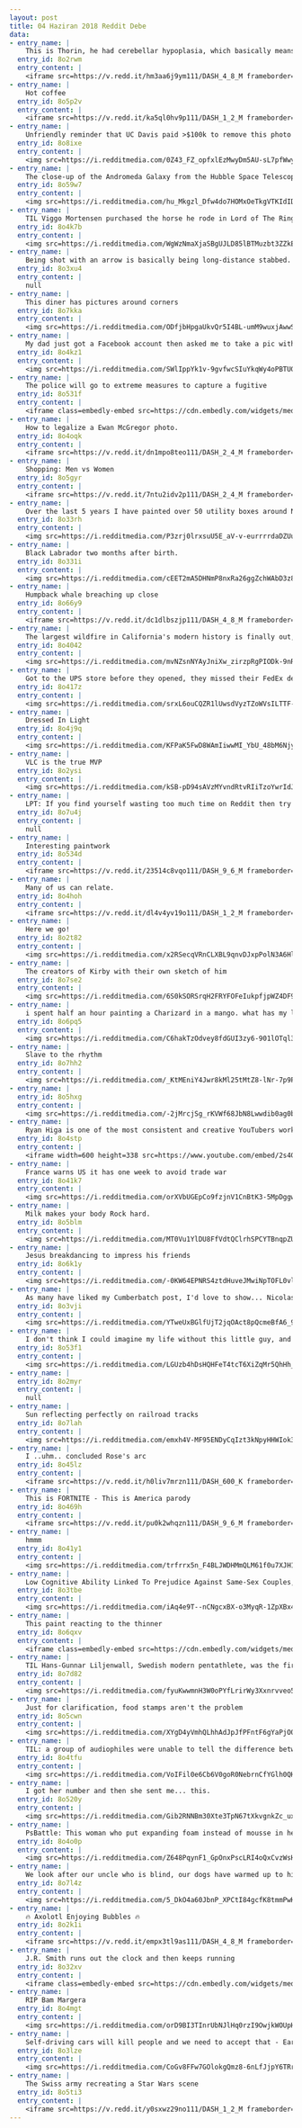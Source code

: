 ```yaml
---
layout: post
title: 04 Haziran 2018 Reddit Debe
data:
- entry_name: |
    This is Thorin, he had cerebellar hypoplasia, which basically means his balance is way off. He lives a totally happy life, he just falls over a lot.
  entry_id: 8o2rwm
  entry_content: |
    <iframe src=https://v.redd.it/hm3aa6j9ym111/DASH_4_8_M frameborder=0></iframe>
- entry_name: |
    Hot coffee
  entry_id: 8o5p2v
  entry_content: |
    <iframe src=https://v.redd.it/ka5ql0hv9p111/DASH_1_2_M frameborder=0></iframe>
- entry_name: |
    Unfriendly reminder that UC Davis paid >$100k to remove this photo from the internet. Let’s not forget the pepper spray incident.
  entry_id: 8o8ixe
  entry_content: |
    <img src=https://i.redditmedia.com/0Z43_FZ_opfxlEzMwyDm5AU-sL7pfWwyTnRmroo_mxY.jpg?s=b0b82aaf4eb585aa698754cd27d8fa0d frameborder=0>
- entry_name: |
    The close-up of the Andromeda Galaxy from the Hubble Space Telescope shows how many stars there really are.
  entry_id: 8o59w7
  entry_content: |
    <img src=https://i.redditmedia.com/hu_Mkgzl_Dfw4do7HOMxOeTkgVTKIdID5Wnkf7G-Bas.jpg?s=5b402088a12d4eeeaa63ec33000ebaca frameborder=0>
- entry_name: |
    TIL Viggo Mortensen purchased the horse he rode in Lord of The Rings. The horse had a hard time adjusting to the lights and sounds on set and it took a while for them to get in sync. We got through it together and became friends. I wanted to stay in touch with him, said Viggo.
  entry_id: 8o4k7b
  entry_content: |
    <img src=https://i.redditmedia.com/WgWzNmaXjaSBgUJLD85lBTMuzbt3ZZkE5XGuyCjm9eI.jpg?s=790603124904128a01a25940a771b70a frameborder=0>
- entry_name: |
    Being shot with an arrow is basically being long-distance stabbed.
  entry_id: 8o3xu4
  entry_content: |
    null
- entry_name: |
    This diner has pictures around corners
  entry_id: 8o7kka
  entry_content: |
    <img src=https://i.redditmedia.com/ODfjbHpgaUkvQr5I4BL-umM9wuxjAwwS4psybILnMRg.jpg?s=f9762cdcc0adc901d12cad70594bea74 frameborder=0>
- entry_name: |
    My dad just got a Facebook account then asked me to take a pic with his Granddog for his profile
  entry_id: 8o4kz1
  entry_content: |
    <img src=https://i.redditmedia.com/SWlIppYk1v-9gvfwcSIuYkqWy4oPBTUGOQtl8NihQOU.jpg?s=be67c5e314605370c1adce12e83e9faf frameborder=0>
- entry_name: |
    The police will go to extreme measures to capture a fugitive
  entry_id: 8o531f
  entry_content: |
    <iframe class=embedly-embed src=https://cdn.embedly.com/widgets/media.html?src=https%3A%2F%2Fgfycat.com%2Fifr%2FTemptingExcellentIchthyosaurs&url=https%3A%2F%2Fgfycat.com%2FTemptingExcellentIchthyosaurs%3Frepost&image=https%3A%2F%2Fthumbs.gfycat.com%2FTemptingExcellentIchthyosaurs-size_restricted.gif&key=522baf40bd3911e08d854040d3dc5c07&type=text%2Fhtml&schema=gfycat width=600 height=337 scrolling=no frameborder=0 allowfullscreen></iframe>
- entry_name: |
    How to legalize a Ewan McGregor photo.
  entry_id: 8o4oqk
  entry_content: |
    <iframe src=https://v.redd.it/dn1mpo8teo111/DASH_2_4_M frameborder=0></iframe>
- entry_name: |
    Shopping: Men vs Women
  entry_id: 8o5gyr
  entry_content: |
    <iframe src=https://v.redd.it/7ntu2idv2p111/DASH_2_4_M frameborder=0></iframe>
- entry_name: |
    Over the last 5 years I have painted over 50 utility boxes around New Zealand - this is my newest one, in a ski resort town (Taupō)
  entry_id: 8o33rh
  entry_content: |
    <img src=https://i.redditmedia.com/P3zrj0lrxsuU5E_aV-v-eurrrrdaDZUuzQtm-vpC6SI.jpg?s=f14cc3956bd4a325c89acb89359f63c2 frameborder=0>
- entry_name: |
    Black Labrador two months after birth.
  entry_id: 8o331i
  entry_content: |
    <img src=https://i.redditmedia.com/cEET2mA5DHNmP8nxRa26ggZchWAbD3z8BikFanbb9cQ.jpg?s=6c5de9bc0643f0a57fdfa1fa2be075b2 frameborder=0>
- entry_name: |
    Humpback whale breaching up close
  entry_id: 8o66y9
  entry_content: |
    <iframe src=https://v.redd.it/dc1dlbszjp111/DASH_4_8_M frameborder=0></iframe>
- entry_name: |
    The largest wildfire in California's modern history is finally out, more than 6 months after it started
  entry_id: 8o4042
  entry_content: |
    <img src=https://i.redditmedia.com/mvNZsnNYAyJniXw_zirzpRgPIODk-9nRntYO8lZaiSY.jpg?s=75db94e6f2be97fc75368b76b88df5c3 frameborder=0>
- entry_name: |
    Got to the UPS store before they opened, they missed their FedEx delivery.
  entry_id: 8o417z
  entry_content: |
    <img src=https://i.redditmedia.com/srxL6ouCQZR1lUwsdVyzTZoWVsILTTF-DEyvumLZYk8.jpg?s=6a8807fe647e8f339cc56b13773381e5 frameborder=0>
- entry_name: |
    Dressed In Light
  entry_id: 8o4j9q
  entry_content: |
    <img src=https://i.redditmedia.com/KFPaK5FwD8WAmIiwwMI_YbU_48bM6NjysK1inErDNMQ.jpg?s=a2e5d37be96c413ea01932b215acd2fc frameborder=0>
- entry_name: |
    VLC is the true MVP
  entry_id: 8o2ysi
  entry_content: |
    <img src=https://i.redditmedia.com/kSB-pD94sAVzMYvndRtvRIiTzoYwrIdJSfcBGwVNsCI.jpg?s=9bcd646120d6cbfacf2d245889eb6d82 frameborder=0>
- entry_name: |
    LPT: If you find yourself wasting too much time on Reddit then try this. As soon as you're on Reddit, directly scroll down to the post number that you think you should stop at, then leisurely browse upward from that post. You're less likely to continue when there's nowhere left to go after post 1.
  entry_id: 8o7u4j
  entry_content: |
    null
- entry_name: |
    Interesting paintwork
  entry_id: 8o534d
  entry_content: |
    <iframe src=https://v.redd.it/23514c8vqo111/DASH_9_6_M frameborder=0></iframe>
- entry_name: |
    Many of us can relate.
  entry_id: 8o4hoh
  entry_content: |
    <iframe src=https://v.redd.it/dl4v4yv19o111/DASH_1_2_M frameborder=0></iframe>
- entry_name: |
    Here we go!
  entry_id: 8o2t82
  entry_content: |
    <img src=https://i.redditmedia.com/x2RSecqVRnCLXBL9qnvDJxpPolN3A6Hl2Yd5slIRchk.jpg?s=87fea14a5843c8cd20bbcf44ef1eacc9 frameborder=0>
- entry_name: |
    The creators of Kirby with their own sketch of him
  entry_id: 8o7se2
  entry_content: |
    <img src=https://i.redditmedia.com/6S0kSORSrqH2FRYFOFeIukpfjpWZ4DF9EMEF4Vn-cGE.jpg?s=ad82b2222ff8db7c586e0d9e4c81f122 frameborder=0>
- entry_name: |
    i spent half an hour painting a Charizard in a mango. what has my life come to
  entry_id: 8o6pq5
  entry_content: |
    <img src=https://i.redditmedia.com/C6hakTzOdvey8fdGUI3zy6-901lOTql3BGHaaZIhE7I.png?s=47b84dda9d61a412fc012d19313a8bf8 frameborder=0>
- entry_name: |
    Slave to the rhythm
  entry_id: 8o7hh2
  entry_content: |
    <img src=https://i.redditmedia.com/_KtMEniY4Jwr8kMl25tMtZ8-lNr-7p9P4PZ-_-GDt1c.jpg?s=0f10730bbe1cc10e9e69a4142908700c frameborder=0>
- entry_name: |
  entry_id: 8o5hxg
  entry_content: |
    <img src=https://i.redditmedia.com/-2jMrcjSg_rKVWf68JbN8Lwwdib0ag0bgjGx1bJmcRw.jpg?s=7f3a0d732fbca600f4eaa4053c0d435f frameborder=0>
- entry_name: |
    Ryan Higa is one of the most consistent and creative YouTubers working today, and he just spent 6 days taking 4000 photos of himself dancing in stop motion.
  entry_id: 8o4stp
  entry_content: |
    <iframe width=600 height=338 src=https://www.youtube.com/embed/2s4GMLkTNv0?feature=oembed&enablejsapi=1 frameborder=0 allow=autoplay; encrypted-media allowfullscreen></iframe>
- entry_name: |
    France warns US it has one week to avoid trade war
  entry_id: 8o41k7
  entry_content: |
    <img src=https://i.redditmedia.com/orXVbUGEpCo9fzjnV1CnBtK3-5MpDggwM2g6Z9NZPMc.jpg?s=215e656ca08af4cb13cb8d075ae710af frameborder=0>
- entry_name: |
    Milk makes your body Rock hard.
  entry_id: 8o5blm
  entry_content: |
    <img src=https://i.redditmedia.com/MT0Vu1YlDU8FfVdtQClrhSPCYTBnqpZUb2iUz0MEyi8.gif?fm=jpg&s=b8fd12153fda8963c4255512fe8f0f77 frameborder=0>
- entry_name: |
    Jesus breakdancing to impress his friends
  entry_id: 8o6k1y
  entry_content: |
    <img src=https://i.redditmedia.com/-0KW64EPNRS4ztdHuveJMwiNpTOFL0vlZWhGKgKg2Tw.jpg?s=e246d02c1415a38b1ad1471baa50ff51 frameborder=0>
- entry_name: |
    As many have liked my Cumberbatch post, I'd love to show... Nicolas Cage!
  entry_id: 8o3vji
  entry_content: |
    <img src=https://i.redditmedia.com/YTweUxBGlfUjT2jqOAct8pQcmeBfA6_9782YZ4Q4wLY.jpg?s=39501b2f55d41083ff2fd912a90f77ef frameborder=0>
- entry_name: |
    I don't think I could imagine my life without this little guy, and the way he looks at me when I don't even have food.
  entry_id: 8o53f1
  entry_content: |
    <img src=https://i.redditmedia.com/LGUzb4hDsHQHFeT4tcT6XiZqMr5QhHh_rzDdQWe20-E.jpg?s=137e10b63c890bf4dea0d49d3088017e frameborder=0>
- entry_name: |
  entry_id: 8o2myr
  entry_content: |
    null
- entry_name: |
    Sun reflecting perfectly on railroad tracks
  entry_id: 8o7lah
  entry_content: |
    <img src=https://i.redditmedia.com/emxh4V-MF95ENDyCqIzt3kNpyHHWIok3_gQR8RNHyYs.jpg?s=f3527bbfe63b7bfac731611fe050e5b7 frameborder=0>
- entry_name: |
    I ..uhm.. concluded Rose's arc
  entry_id: 8o45lz
  entry_content: |
    <iframe src=https://v.redd.it/h0liv7mrzn111/DASH_600_K frameborder=0></iframe>
- entry_name: |
    This is FORTNITE - This is America parody
  entry_id: 8o469h
  entry_content: |
    <iframe src=https://v.redd.it/pu0k2whqzn111/DASH_9_6_M frameborder=0></iframe>
- entry_name: |
    hmmm
  entry_id: 8o41y1
  entry_content: |
    <img src=https://i.redditmedia.com/trfrrx5n_F4BLJWDHMmQLM61f0u7XJH17_As-7SFVu0.jpg?s=025116be3e10dd82e3c82d1f8cae53b8 frameborder=0>
- entry_name: |
    Low Cognitive Ability Linked To Prejudice Against Same-Sex Couples, Australian Study Shows
  entry_id: 8o3tbe
  entry_content: |
    <img src=https://i.redditmedia.com/iAq4e9T--nCNgcxBX-o3MyqR-1ZpXBx4NsJd2F7D2xY.jpg?s=6bbe47833405be25a9f9736dd15bce6a frameborder=0>
- entry_name: |
    This paint reacting to the thinner
  entry_id: 8o6qxv
  entry_content: |
    <iframe class=embedly-embed src=https://cdn.embedly.com/widgets/media.html?src=https%3A%2F%2Fgfycat.com%2Fifr%2FLargeCluelessBrahmanbull&url=https%3A%2F%2Fgfycat.com%2FLargeCluelessBrahmanbull&image=https%3A%2F%2Fthumbs.gfycat.com%2FLargeCluelessBrahmanbull-size_restricted.gif&key=522baf40bd3911e08d854040d3dc5c07&type=text%2Fhtml&schema=gfycat width=600 height=1067 scrolling=no frameborder=0 allowfullscreen></iframe>
- entry_name: |
    TIL Hans-Gunnar Liljenwall, Swedish modern pentathlete, was the first athlete to ever be disqualified for doping in the Olympics. He drank 'two beers' to calm his nerves before pistol shooting, giving him an unfair advantage.
  entry_id: 8o7d82
  entry_content: |
    <img src=https://i.redditmedia.com/fyuKwwmnH3W0oPYfLrirWy3Xxnrvveo51XiLbKqWEbA.jpg?s=a559dbe3a9411f827b102b902a3825b3 frameborder=0>
- entry_name: |
    Just for clarification, food stamps aren't the problem
  entry_id: 8o5cwn
  entry_content: |
    <img src=https://i.redditmedia.com/XYgD4yVmhQLhhAdJpJfPFntF6gYaPjO0TMTRBuuYOW4.jpg?s=d0928554d57cf9d87d1b715eeffb83fc frameborder=0>
- entry_name: |
    TIL: a group of audiophiles were unable to tell the difference between music transmitted over monster cables vs a coat hanger.
  entry_id: 8o4tfu
  entry_content: |
    <img src=https://i.redditmedia.com/VoIFil0e6Cb6V0goR0NebrnCfYGlh0QHy_CLXOA80NA.jpg?s=dfa1c9f76bf4cc3944d43501a60f572f frameborder=0>
- entry_name: |
    I got her number and then she sent me... this.
  entry_id: 8o520y
  entry_content: |
    <img src=https://i.redditmedia.com/Gib2RNNBm30Xte3TpN67tXkvgnkZc_uxik-i7HRZFBg.jpg?s=5da9cd670ce6a2c42310ddb4b8b40778 frameborder=0>
- entry_name: |
    PsBattle: This woman who put expanding foam instead of mousse in her hair
  entry_id: 8o4o0p
  entry_content: |
    <img src=https://i.redditmedia.com/Z648PqynF1_GpOnxPscLRI4oQxCvzWsHb86Mj3j69aM.jpg?s=569c99f7a1803a60c840b1c6a095513c frameborder=0>
- entry_name: |
    We look after our uncle who is blind, our dogs have warmed up to him very well, lil Oscar puts the ball in the exact same space every single time so my uncle can pick it up
  entry_id: 8o7l4z
  entry_content: |
    <img src=https://i.redditmedia.com/5_DkO4a60JbnP_XPCtI84gcfK8tmmPwH5XKDe8jYM3A.gif?fm=jpg&s=1e46a28eed23dc22f403d7e3ccc5c458 frameborder=0>
- entry_name: |
    🔥 Axolotl Enjoying Bubbles 🔥
  entry_id: 8o2k1i
  entry_content: |
    <iframe src=https://v.redd.it/empx3tl9as111/DASH_4_8_M frameborder=0></iframe>
- entry_name: |
    J.R. Smith runs out the clock and then keeps running
  entry_id: 8o32xv
  entry_content: |
    <iframe class=embedly-embed src=https://cdn.embedly.com/widgets/media.html?src=https%3A%2F%2Fstreamable.com%2Fo%2F39w2h&url=https%3A%2F%2Fstreamable.com%2F39w2h&image=https%3A%2F%2Fcdn-b-east.streamable.com%2Fimage%2F39w2h_1.jpg%3Ftoken%3DWJwAFCWLqxE6zJqUXaz3Ag%26expires%3D1527976024&key=522baf40bd3911e08d854040d3dc5c07&type=text%2Fhtml&schema=streamable width=600 height=338 scrolling=no frameborder=0 allowfullscreen></iframe>
- entry_name: |
    RIP Bam Margera
  entry_id: 8o4mgt
  entry_content: |
    <img src=https://i.redditmedia.com/orD9BI3TInrUbNJlHq0rzI9OwjkWOUpHjg_hq4pJGnE.jpg?s=4c60bdea054eabf285a76a7945720e05 frameborder=0>
- entry_name: |
    Self-driving cars will kill people and we need to accept that - Early iterations of the autonomous vehicle may result in some loss of life, but even our most underdeveloped models will most likely be an improvement over a human driver’s ability.
  entry_id: 8o3lze
  entry_content: |
    <img src=https://i.redditmedia.com/CoGv8FFw7GOlokgQmz8-6nLfJjpY6TRrwWX1I2C-0DA.jpg?s=879465a49618aad84879c865ada9cd4a frameborder=0>
- entry_name: |
    The Swiss army recreating a Star Wars scene
  entry_id: 8o5ti3
  entry_content: |
    <iframe src=https://v.redd.it/y0sxwz29no111/DASH_1_2_M frameborder=0></iframe>
---
```

